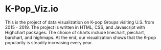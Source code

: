 # K-Pop_Viz.io
This is the project of data visualization on K-pop Groups visiting U.S. from 2015 - 2019. The project is written in HTML, CSS,
and Javascript with Highchart packages. The choice of charts include linechart, piechart, barchart, and highmaps. At the end,
our visualization shows that the K-pop popularity is steadily increasing every year. 
